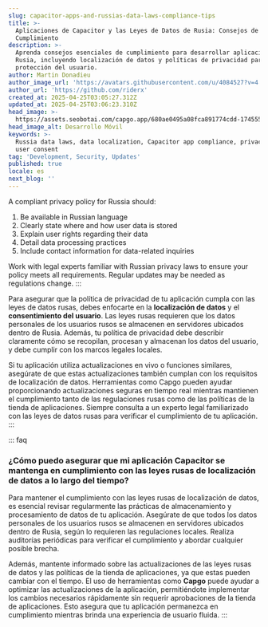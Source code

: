 ```yaml
---
slug: capacitor-apps-and-russias-data-laws-compliance-tips
title: >-
  Aplicaciones de Capacitor y las Leyes de Datos de Rusia: Consejos de
  Cumplimiento
description: >-
  Aprenda consejos esenciales de cumplimiento para desarrollar aplicaciones en
  Rusia, incluyendo localización de datos y políticas de privacidad para la
  protección del usuario.
author: Martin Donadieu
author_image_url: 'https://avatars.githubusercontent.com/u/4084527?v=4'
author_url: 'https://github.com/riderx'
created_at: 2025-04-25T03:05:27.312Z
updated_at: 2025-04-25T03:06:23.310Z
head_image: >-
  https://assets.seobotai.com/capgo.app/680ae0495a08fca891774cdd-1745550383310.jpg
head_image_alt: Desarrollo Móvil
keywords: >-
  Russia data laws, data localization, Capacitor app compliance, privacy policy,
  user consent
tag: 'Development, Security, Updates'
published: true
locale: es
next_blog: ''
---
```

A compliant privacy policy for Russia should:

1. Be available in Russian language
2. Clearly state where and how user data is stored
3. Explain user rights regarding their data
4. Detail data processing practices
5. Include contact information for data-related inquiries

Work with legal experts familiar with Russian privacy laws to ensure your policy meets all requirements. Regular updates may be needed as regulations change.
:::

Para asegurar que la política de privacidad de tu aplicación cumpla con las leyes de datos rusas, debes enfocarte en la **localización de datos** y el **consentimiento del usuario**. Las leyes rusas requieren que los datos personales de los usuarios rusos se almacenen en servidores ubicados dentro de Rusia. Además, tu política de privacidad debe describir claramente cómo se recopilan, procesan y almacenan los datos del usuario, y debe cumplir con los marcos legales locales.

Si tu aplicación utiliza actualizaciones en vivo o funciones similares, asegúrate de que estas actualizaciones también cumplan con los requisitos de localización de datos. Herramientas como Capgo pueden ayudar proporcionando actualizaciones seguras en tiempo real mientras mantienen el cumplimiento tanto de las regulaciones rusas como de las políticas de la tienda de aplicaciones. Siempre consulta a un experto legal familiarizado con las leyes de datos rusas para verificar el cumplimiento de tu aplicación.
:::

::: faq
### ¿Cómo puedo asegurar que mi aplicación Capacitor se mantenga en cumplimiento con las leyes rusas de localización de datos a lo largo del tiempo?

Para mantener el cumplimiento con las leyes rusas de localización de datos, es esencial revisar regularmente las prácticas de almacenamiento y procesamiento de datos de tu aplicación. Asegúrate de que todos los datos personales de los usuarios rusos se almacenen en servidores ubicados dentro de Rusia, según lo requieren las regulaciones locales. Realiza auditorías periódicas para verificar el cumplimiento y abordar cualquier posible brecha.

Además, mantente informado sobre las actualizaciones de las leyes rusas de datos y las políticas de la tienda de aplicaciones, ya que estas pueden cambiar con el tiempo. El uso de herramientas como **Capgo** puede ayudar a optimizar las actualizaciones de la aplicación, permitiéndote implementar los cambios necesarios rápidamente sin requerir aprobaciones de la tienda de aplicaciones. Esto asegura que tu aplicación permanezca en cumplimiento mientras brinda una experiencia de usuario fluida.
:::
